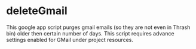 # deleteGmail
This google app script purges gmail emails (so they are not even in Thrash bin) older then certain number of days.
This script requires advance settings enabled for GMail under project resources.
